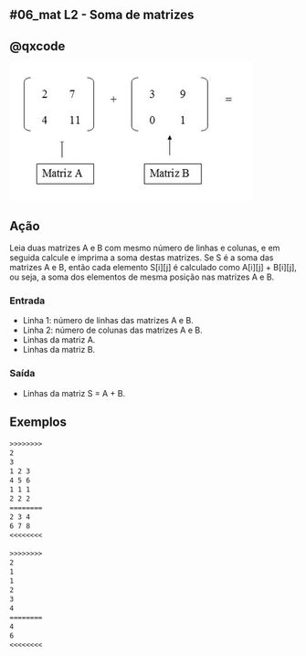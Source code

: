 ## #06_mat L2 - Soma de matrizes
## @qxcode

![](__capa.jpg)

## Ação

Leia duas matrizes A e B com mesmo número de linhas e colunas, e em seguida calcule e imprima a soma destas matrizes. Se S é a soma das matrizes A e B, então cada elemento S\[i\]\[j\] é calculado como A\[i\]\[j\] + B\[i\]\[j\], ou seja, a soma dos elementos de mesma posição nas matrizes A e B.

### Entrada

- Linha 1: número de linhas das matrizes A e B.  
- Linha 2: número de colunas das matrizes A e B.  
- Linhas da matriz A.  
- Linhas da matriz B.

### Saída

- Linhas da matriz S = A + B.

## Exemplos

```
>>>>>>>>
2
3
1 2 3
4 5 6
1 1 1
2 2 2
========
2 3 4
6 7 8
<<<<<<<<

>>>>>>>>
2
1
1
2
3
4
========
4
6
<<<<<<<<
```

#

